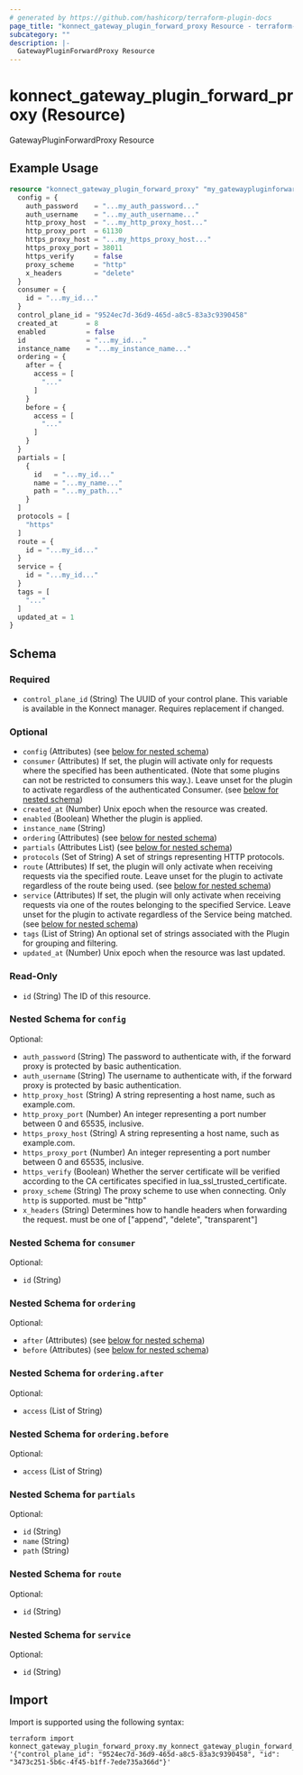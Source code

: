 ```yaml
---
# generated by https://github.com/hashicorp/terraform-plugin-docs
page_title: "konnect_gateway_plugin_forward_proxy Resource - terraform-provider-konnect"
subcategory: ""
description: |-
  GatewayPluginForwardProxy Resource
---
```


# konnect_gateway_plugin_forward_proxy (Resource)

GatewayPluginForwardProxy Resource

## Example Usage

```terraform
resource "konnect_gateway_plugin_forward_proxy" "my_gatewaypluginforwardproxy" {
  config = {
    auth_password    = "...my_auth_password..."
    auth_username    = "...my_auth_username..."
    http_proxy_host  = "...my_http_proxy_host..."
    http_proxy_port  = 61130
    https_proxy_host = "...my_https_proxy_host..."
    https_proxy_port = 38011
    https_verify     = false
    proxy_scheme     = "http"
    x_headers        = "delete"
  }
  consumer = {
    id = "...my_id..."
  }
  control_plane_id = "9524ec7d-36d9-465d-a8c5-83a3c9390458"
  created_at       = 8
  enabled          = false
  id               = "...my_id..."
  instance_name    = "...my_instance_name..."
  ordering = {
    after = {
      access = [
        "..."
      ]
    }
    before = {
      access = [
        "..."
      ]
    }
  }
  partials = [
    {
      id   = "...my_id..."
      name = "...my_name..."
      path = "...my_path..."
    }
  ]
  protocols = [
    "https"
  ]
  route = {
    id = "...my_id..."
  }
  service = {
    id = "...my_id..."
  }
  tags = [
    "..."
  ]
  updated_at = 1
}
```

<!-- schema generated by tfplugindocs -->
## Schema

### Required

- `control_plane_id` (String) The UUID of your control plane. This variable is available in the Konnect manager. Requires replacement if changed.

### Optional

- `config` (Attributes) (see [below for nested schema](#nestedatt--config))
- `consumer` (Attributes) If set, the plugin will activate only for requests where the specified has been authenticated. (Note that some plugins can not be restricted to consumers this way.). Leave unset for the plugin to activate regardless of the authenticated Consumer. (see [below for nested schema](#nestedatt--consumer))
- `created_at` (Number) Unix epoch when the resource was created.
- `enabled` (Boolean) Whether the plugin is applied.
- `instance_name` (String)
- `ordering` (Attributes) (see [below for nested schema](#nestedatt--ordering))
- `partials` (Attributes List) (see [below for nested schema](#nestedatt--partials))
- `protocols` (Set of String) A set of strings representing HTTP protocols.
- `route` (Attributes) If set, the plugin will only activate when receiving requests via the specified route. Leave unset for the plugin to activate regardless of the route being used. (see [below for nested schema](#nestedatt--route))
- `service` (Attributes) If set, the plugin will only activate when receiving requests via one of the routes belonging to the specified Service. Leave unset for the plugin to activate regardless of the Service being matched. (see [below for nested schema](#nestedatt--service))
- `tags` (List of String) An optional set of strings associated with the Plugin for grouping and filtering.
- `updated_at` (Number) Unix epoch when the resource was last updated.

### Read-Only

- `id` (String) The ID of this resource.

<a id="nestedatt--config"></a>
### Nested Schema for `config`

Optional:

- `auth_password` (String) The password to authenticate with, if the forward proxy is protected
by basic authentication.
- `auth_username` (String) The username to authenticate with, if the forward proxy is protected
by basic authentication.
- `http_proxy_host` (String) A string representing a host name, such as example.com.
- `http_proxy_port` (Number) An integer representing a port number between 0 and 65535, inclusive.
- `https_proxy_host` (String) A string representing a host name, such as example.com.
- `https_proxy_port` (Number) An integer representing a port number between 0 and 65535, inclusive.
- `https_verify` (Boolean) Whether the server certificate will be verified according to the CA certificates specified in lua_ssl_trusted_certificate.
- `proxy_scheme` (String) The proxy scheme to use when connecting. Only `http` is supported. must be "http"
- `x_headers` (String) Determines how to handle headers when forwarding the request. must be one of ["append", "delete", "transparent"]


<a id="nestedatt--consumer"></a>
### Nested Schema for `consumer`

Optional:

- `id` (String)


<a id="nestedatt--ordering"></a>
### Nested Schema for `ordering`

Optional:

- `after` (Attributes) (see [below for nested schema](#nestedatt--ordering--after))
- `before` (Attributes) (see [below for nested schema](#nestedatt--ordering--before))

<a id="nestedatt--ordering--after"></a>
### Nested Schema for `ordering.after`

Optional:

- `access` (List of String)


<a id="nestedatt--ordering--before"></a>
### Nested Schema for `ordering.before`

Optional:

- `access` (List of String)



<a id="nestedatt--partials"></a>
### Nested Schema for `partials`

Optional:

- `id` (String)
- `name` (String)
- `path` (String)


<a id="nestedatt--route"></a>
### Nested Schema for `route`

Optional:

- `id` (String)


<a id="nestedatt--service"></a>
### Nested Schema for `service`

Optional:

- `id` (String)

## Import

Import is supported using the following syntax:

```shell
terraform import konnect_gateway_plugin_forward_proxy.my_konnect_gateway_plugin_forward_proxy '{"control_plane_id": "9524ec7d-36d9-465d-a8c5-83a3c9390458", "id": "3473c251-5b6c-4f45-b1ff-7ede735a366d"}'
```

